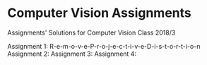 # Computer Vision Assignments
Assignments' Solutions for Computer Vision Class 2018/3

Assignment 1: R-e-m-o-v-e-P-r-o-j-e-c-t-i-v-e-D-i-s-t-o-r-t-i-o-n
Assignment 2:
Assignment 3:
Assignment 4:
